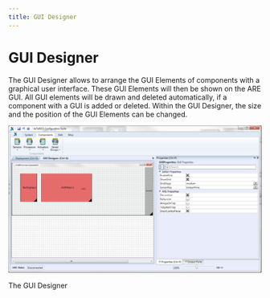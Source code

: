 ```yaml
---
title: GUI Designer
---
```


# GUI Designer

The GUI Designer allows to arrange the GUI Elements of components with a graphical user interface. These GUI Elements will then be shown on the ARE GUI. All GUI elements will be drawn and deleted automatically, if a component with a GUI is added or deleted. Within the GUI Designer, the size and the position of the GUI Elements can be changed.

![Screenshot: The GUI Designer of the ACS](./img/gui_designer.png "Screenshot: The GUI Designer of the ACS")

The GUI Designer